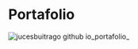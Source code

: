 # Portafolio

![jucesbuitrago github io_portafolio_](https://github.com/jucesbuitrago/portafolio/assets/67793645/329eb4b1-416c-41a0-9a11-7103d81ea221)
